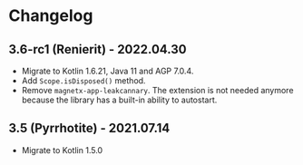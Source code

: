 # Changelog

## 3.6-rc1 (Renierit) - 2022.04.30

- Migrate to Kotlin 1.6.21, Java 11 and AGP 7.0.4.
- Add `Scope.isDisposed()` method.
- Remove `magnetx-app-leakcannary`. The extension is not needed anymore because the library has a
  built-in ability to autostart.

## 3.5 (Pyrrhotite) - 2021.07.14

- Migrate to Kotlin 1.5.0

